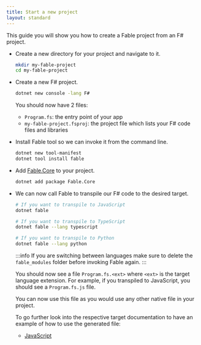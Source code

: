 ```yaml
---
title: Start a new project
layout: standard
---
```


This guide you will show you how to create a Fable project from an F# project.

<ul class="textual-steps">

<li>

Create a new directory for your project and navigate to it.

```bash
mkdir my-fable-project
cd my-fable-project
```

</li>

<li>

Create a new F# project.

```bash
dotnet new console -lang F#
```

You should now have 2 files:

- `Program.fs`: the entry point of your app
- `my-fable-project.fsproj`: the project file which lists your F# code files and libraries

</li>

<li>

Install Fable tool so we can invoke it from the command line.

```bash
dotnet new tool-manifest
dotnet tool install fable
```

</li>

<li>

Add [Fable.Core](https://fable.io/packages/#/package/Fable.Core) to your project.

```bash
dotnet add package Fable.Core
```

</li>


<li>

We can now call Fable to transpile our F# code to the desired target.

```bash
# If you want to transpile to JavaScript
dotnet fable

# If you want to transpile to TypeScript
dotnet fable --lang typescript

# If you want to transpile to Python
dotnet fable --lang python
```
:::info
If you are switching between languages make sure to delete the `fable_modules` folder before invoking Fable again.
:::

You should now see a file `Program.fs.<ext>` where `<ext>` is the target language extension. For example, if you transpiled to JavaScript, you should see a `Program.fs.js` file.

You can now use this file as you would use any other native file in your project.

To go further look into the respective target documentation to have an example of how to use the generated file:

- [JavaScript](/docs/getting-started/javascript.html)
<!-- - [TypeScript](/docs/getting-started/typescript.html)
- [Dart](/docs/getting-started/dart.html)
- [Python](/docs/getting-started/python.html)
- [Rust](/docs/getting-started/rust.html)
- [PHP](/docs/getting-started/php.html) -->

</li>

</ul>
